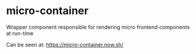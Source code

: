 # micro-container

Wrapper component responsible for rendering micro frontend components at run-time

Can be seen at: https://micro-container.now.sh/